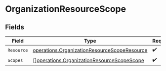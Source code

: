 # OrganizationResourceScope


## Fields

| Field                                                                                                        | Type                                                                                                         | Required                                                                                                     | Description                                                                                                  |
| ------------------------------------------------------------------------------------------------------------ | ------------------------------------------------------------------------------------------------------------ | ------------------------------------------------------------------------------------------------------------ | ------------------------------------------------------------------------------------------------------------ |
| `Resource`                                                                                                   | [operations.OrganizationResourceScopeResource](../../models/operations/organizationresourcescoperesource.md) | :heavy_check_mark:                                                                                           | N/A                                                                                                          |
| `Scopes`                                                                                                     | [][operations.OrganizationResourceScopeScope](../../models/operations/organizationresourcescopescope.md)     | :heavy_check_mark:                                                                                           | N/A                                                                                                          |